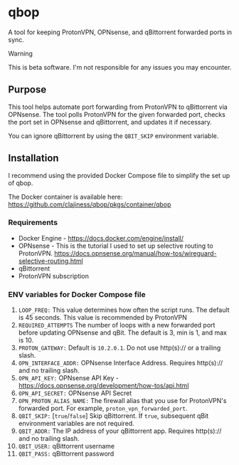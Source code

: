 # qbop
A tool for keeping ProtonVPN, OPNsense, and qBittorrent forwarded ports in sync.

> [!WARNING]
> This is beta software. I'm not responsible for any issues you may encounter.

## Purpose
This tool helps automate port forwarding from ProtonVPN to qBittorrent via OPNsense. The tool polls ProtonVPN for the given forwarded port, checks the port set in OPNsense and qBittorrent, and updates it if necessary.

You can ignore qBittorrent by using the `QBIT_SKIP` environment variable.

## Installation
I recommend using the provided Docker Compose file to simplify the set up of qbop.

The Docker container is available here: https://github.com/clajiness/qbop/pkgs/container/qbop

### Requirements
* Docker Engine - https://docs.docker.com/engine/install/
* OPNsense - This is the tutorial I used to set up selective routing to ProtonVPN. https://docs.opnsense.org/manual/how-tos/wireguard-selective-routing.html
* qBittorrent
* ProtonVPN subscription

### ENV variables for Docker Compose file

1. `LOOP_FREQ:` This value determines how often the script runs. The default is 45 seconds. This value is recommended by ProtonVPN
2. `REQUIRED_ATTEMPTS` The number of loops with a new forwarded port before updating OPNsense and qBit. The default is 3, min is 1, and max is 10.
3. `PROTON_GATEWAY:` Default is `10.2.0.1`. Do not use http(s):// or a trailing slash.
4. `OPN_INTERFACE_ADDR:` OPNsense Interface Address. Requires http(s):// and no trailing slash.
5. `OPN_API_KEY:` OPNsense API Key - https://docs.opnsense.org/development/how-tos/api.html
6. `OPN_API_SECRET:` OPNsense API Secret
7. `OPN_PROTON_ALIAS_NAME:` The firewall alias that you use for ProtonVPN's forwarded port. For example, `proton_vpn_forwarded_port`.
8. `QBIT_SKIP:` [`true`/`false`] Skip qBittorrent. If `true`, subsequent qBit environment variables are not required.
9. `QBIT_ADDR:` The IP address of your qBittorrent app. Requires http(s):// and no trailing slash.
10. `QBIT_USER:` qBittorrent username
11. `QBIT_PASS:` qBittorrent password
